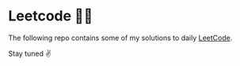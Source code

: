 # Leetcode 👨‍💻
The following repo contains some of my solutions to daily [LeetCode](https://leetcode.com/).

Stay tuned ✌️
